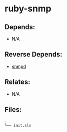 # ruby-snmp

## Depends:

  -  N/A

## Reverse Depends:

  -  [snmpd](/salt/snmpd)

## Relates:

  -  N/A

## Files:

```bash
.
└── init.sls
```
